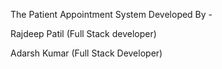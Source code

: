 The Patient Appointment System 
Developed By -

Rajdeep Patil (Full Stack developer)

Adarsh Kumar (Full Stack Developer)










